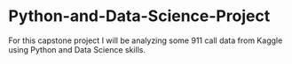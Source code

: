 # Python-and-Data-Science-Project
For this capstone project I will be analyzing some 911 call data from Kaggle using Python and Data Science skills.
